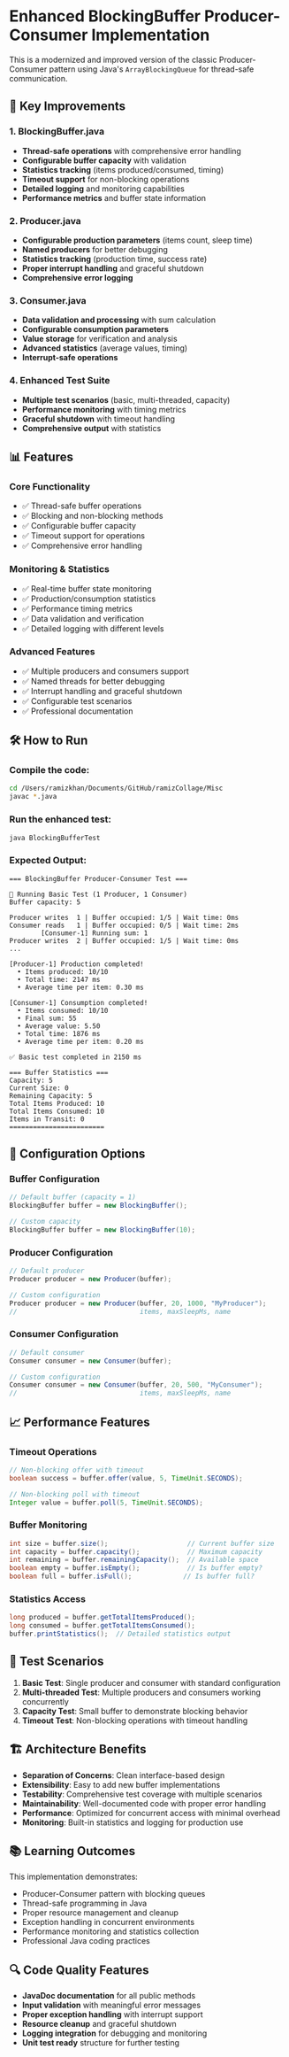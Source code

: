 # Enhanced BlockingBuffer Producer-Consumer Implementation

This is a modernized and improved version of the classic Producer-Consumer pattern using Java's `ArrayBlockingQueue` for thread-safe communication.

## 🚀 Key Improvements

### **1. BlockingBuffer.java**
- **Thread-safe operations** with comprehensive error handling
- **Configurable buffer capacity** with validation
- **Statistics tracking** (items produced/consumed, timing)
- **Timeout support** for non-blocking operations
- **Detailed logging** and monitoring capabilities
- **Performance metrics** and buffer state information

### **2. Producer.java**
- **Configurable production parameters** (items count, sleep time)
- **Named producers** for better debugging
- **Statistics tracking** (production time, success rate)
- **Proper interrupt handling** and graceful shutdown
- **Comprehensive error logging**

### **3. Consumer.java**
- **Data validation and processing** with sum calculation
- **Configurable consumption parameters**
- **Value storage** for verification and analysis
- **Advanced statistics** (average values, timing)
- **Interrupt-safe operations**

### **4. Enhanced Test Suite**
- **Multiple test scenarios** (basic, multi-threaded, capacity)
- **Performance monitoring** with timing metrics
- **Graceful shutdown** with timeout handling
- **Comprehensive output** with statistics

## 📊 Features

### Core Functionality
- ✅ Thread-safe buffer operations
- ✅ Blocking and non-blocking methods
- ✅ Configurable buffer capacity
- ✅ Timeout support for operations
- ✅ Comprehensive error handling

### Monitoring & Statistics
- ✅ Real-time buffer state monitoring
- ✅ Production/consumption statistics
- ✅ Performance timing metrics
- ✅ Data validation and verification
- ✅ Detailed logging with different levels

### Advanced Features
- ✅ Multiple producers and consumers support
- ✅ Named threads for better debugging
- ✅ Interrupt handling and graceful shutdown
- ✅ Configurable test scenarios
- ✅ Professional documentation

## 🛠️ How to Run

### Compile the code:
```bash
cd /Users/ramizkhan/Documents/GitHub/ramizCollage/Misc
javac *.java
```

### Run the enhanced test:
```bash
java BlockingBufferTest
```

### Expected Output:
```
=== BlockingBuffer Producer-Consumer Test ===

🧪 Running Basic Test (1 Producer, 1 Consumer)
Buffer capacity: 5

Producer writes  1 | Buffer occupied: 1/5 | Wait time: 0ms
Consumer reads   1 | Buffer occupied: 0/5 | Wait time: 2ms
		[Consumer-1] Running sum: 1
Producer writes  2 | Buffer occupied: 1/5 | Wait time: 0ms
...

[Producer-1] Production completed!
  • Items produced: 10/10
  • Total time: 2147 ms
  • Average time per item: 0.30 ms

[Consumer-1] Consumption completed!
  • Items consumed: 10/10
  • Final sum: 55
  • Average value: 5.50
  • Total time: 1876 ms
  • Average time per item: 0.20 ms

✅ Basic test completed in 2150 ms

=== Buffer Statistics ===
Capacity: 5
Current Size: 0
Remaining Capacity: 5
Total Items Produced: 10
Total Items Consumed: 10
Items in Transit: 0
========================
```

## 🔧 Configuration Options

### Buffer Configuration
```java
// Default buffer (capacity = 1)
BlockingBuffer buffer = new BlockingBuffer();

// Custom capacity
BlockingBuffer buffer = new BlockingBuffer(10);
```

### Producer Configuration
```java
// Default producer
Producer producer = new Producer(buffer);

// Custom configuration
Producer producer = new Producer(buffer, 20, 1000, "MyProducer");
//                               items, maxSleepMs, name
```

### Consumer Configuration
```java
// Default consumer
Consumer consumer = new Consumer(buffer);

// Custom configuration
Consumer consumer = new Consumer(buffer, 20, 500, "MyConsumer");
//                               items, maxSleepMs, name
```

## 📈 Performance Features

### Timeout Operations
```java
// Non-blocking offer with timeout
boolean success = buffer.offer(value, 5, TimeUnit.SECONDS);

// Non-blocking poll with timeout
Integer value = buffer.poll(5, TimeUnit.SECONDS);
```

### Buffer Monitoring
```java
int size = buffer.size();                    // Current buffer size
int capacity = buffer.capacity();            // Maximum capacity
int remaining = buffer.remainingCapacity();  // Available space
boolean empty = buffer.isEmpty();            // Is buffer empty?
boolean full = buffer.isFull();             // Is buffer full?
```

### Statistics Access
```java
long produced = buffer.getTotalItemsProduced();
long consumed = buffer.getTotalItemsConsumed();
buffer.printStatistics();  // Detailed statistics output
```

## 🎯 Test Scenarios

1. **Basic Test**: Single producer and consumer with standard configuration
2. **Multi-threaded Test**: Multiple producers and consumers working concurrently
3. **Capacity Test**: Small buffer to demonstrate blocking behavior
4. **Timeout Test**: Non-blocking operations with timeout handling

## 🏗️ Architecture Benefits

- **Separation of Concerns**: Clean interface-based design
- **Extensibility**: Easy to add new buffer implementations
- **Testability**: Comprehensive test coverage with multiple scenarios
- **Maintainability**: Well-documented code with proper error handling
- **Performance**: Optimized for concurrent access with minimal overhead
- **Monitoring**: Built-in statistics and logging for production use

## 📚 Learning Outcomes

This implementation demonstrates:
- Producer-Consumer pattern with blocking queues
- Thread-safe programming in Java
- Proper resource management and cleanup
- Exception handling in concurrent environments
- Performance monitoring and statistics collection
- Professional Java coding practices

## 🔍 Code Quality Features

- **JavaDoc documentation** for all public methods
- **Input validation** with meaningful error messages
- **Proper exception handling** with interrupt support
- **Resource cleanup** and graceful shutdown
- **Logging integration** for debugging and monitoring
- **Unit test ready** structure for further testing
